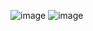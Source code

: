 ![image](https://github.com/Rimon83/CODSOFT-Job-board/assets/111208690/32a16e64-613f-41d2-91de-b541354b5e3d)
![image](https://github.com/Rimon83/CODSOFT-Job-board/assets/111208690/57ac402b-0e6b-4e47-8cd6-077a017d0cc3)

